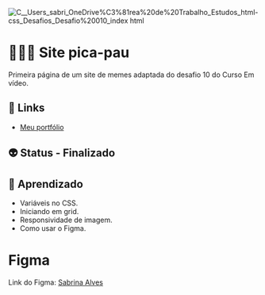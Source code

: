 ![_C__Users_sabri_OneDrive_%C3%81rea%20de%20Trabalho_Estudos_html-css_Desafios_Desafio%20010_index html](https://user-images.githubusercontent.com/88604193/150699070-59053d0d-1093-4feb-9e37-65f5df720c97.png)
<h1>👩🏽‍💻 Site pica-pau</h1>
<p>Primeira página de um site de memes adaptada do desafio 10 do Curso Em vídeo.</p>
<h2>🎯 Links</h2>
<ul>
  <li>
    <a href="https://sabrinaalvesbrito.com.br" target="_blank">Meu portfólio</a>
  </li>
</ul>
<h2>👽 Status - Finalizado</h2>
<h2>🧐 Aprendizado</h2>
<ul>
  <li>Variáveis no CSS.</li>
  <li>Iniciando em grid.</li>
  <li>Responsividade de imagem.</li>
  <li>Como usar o Figma.</li>
</ul>
<h1>Figma</h1>
<p>Link do Figma: <a href="https://www.figma.com/file/CpwJg5mShCThH80zUaj0ZL/PICA-PAU?node-id=0%3A1">Sabrina Alves</a></p>
